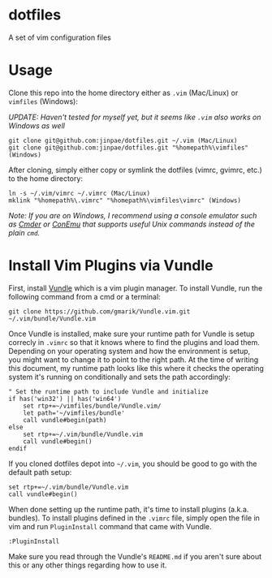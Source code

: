 # dotfiles
A set of vim configuration files

# Usage
Clone this repo into the home directory either as `.vim` (Mac/Linux) or `vimfiles` (Windows):

_UPDATE: Haven't tested for myself yet, but it seems like `.vim` also works on Windows as well_

    git clone git@github.com:jinpae/dotfiles.git ~/.vim (Mac/Linux)
    git clone git@github.com:jinpae/dotfiles.git "%homepath%\vimfiles" (Windows)

After cloning, simply either copy or symlink the dotfiles (vimrc, gvimrc, etc.) to the home directory:

    ln -s ~/.vim/vimrc ~/.vimrc (Mac/Linux)
    mklink "%homepath%\.vimrc" "%homepath%\vimfiles\vimrc" (Windows)

_Note: If you are on Windows, I recommend using a console emulator such as [Cmder](http://gooseberrycreative.com/cmder/) or [ConEmu](http://conemu.github.io/) that supports useful Unix commands instead of the plain `cmd`._

# Install Vim Plugins via Vundle
First, install [Vundle](https://github.com/gmarik/Vundle.vim) which is a vim plugin manager. To install Vundle, run the following command from a cmd or a terminal:

    git clone https://github.com/gmarik/Vundle.vim.git ~/.vim/bundle/Vundle.vim

Once Vundle is installed, make sure your runtime path for Vundle is setup correcly in `.vimrc` so that it knows where to find the plugins and load them. Depending on your operating system and how the environment is setup, you might want to change it to point to the right path. At the time of writing this document, my runtime path looks like this where it checks the operating system it's running on conditionally and sets the path accordingly:

    " Set the runtime path to include Vundle and initialize
    if has('win32') || has('win64')
    	set rtp+=~/vimfiles/bundle/Vundle.vim/
    	let path='~/vimfiles/bundle'
    	call vundle#begin(path)
    else
    	set rtp+=~/.vim/bundle/Vundle.vim
    	call vundle#begin()
    endif

If you cloned dotfiles depot into `~/.vim`, you should be good to go with the default path setup:

    set rtp+=~/.vim/bundle/Vundle.vim
    call vundle#begin()

When done setting up the runtime path, it's time to install plugins (a.k.a. bundles). To install plugins defined in the `.vimrc` file, simply open the file in vim and run `PluginInstall` command that came with Vundle.

    :PluginInstall

Make sure you read through the Vundle's `README.md` if you aren't sure about this or any other things regarding how to use it.

